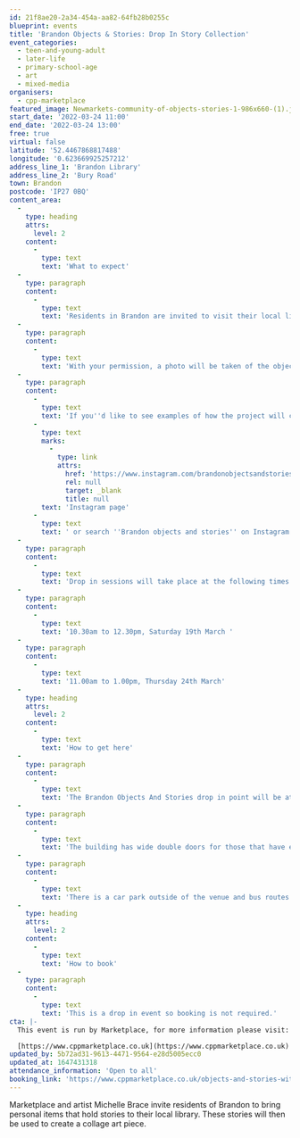 ```yaml
---
id: 21f8ae20-2a34-454a-aa82-64fb28b0255c
blueprint: events
title: 'Brandon Objects & Stories: Drop In Story Collection'
event_categories:
  - teen-and-young-adult
  - later-life
  - primary-school-age
  - art
  - mixed-media
organisers:
  - cpp-marketplace
featured_image: Newmarkets-community-of-objects-stories-1-986x660-(1).jpg
start_date: '2022-03-24 11:00'
end_date: '2022-03-24 13:00'
free: true
virtual: false
latitude: '52.4467868817488'
longitude: '0.623669925257212'
address_line_1: 'Brandon Library'
address_line_2: 'Bury Road'
town: Brandon
postcode: 'IP27 0BQ'
content_area:
  -
    type: heading
    attrs:
      level: 2
    content:
      -
        type: text
        text: 'What to expect'
  -
    type: paragraph
    content:
      -
        type: text
        text: 'Residents in Brandon are invited to visit their local library to take part in a project all about objects that hold a personal story. All you need to do is bring along an item which tells us something about you and who you are.  When you arrive you''ll be asked about why this object is special to you and what story does it tell about you. '
  -
    type: paragraph
    content:
      -
        type: text
        text: 'With your permission, a photo will be taken of the object and your story will be recorded. Digital artist, Michelle Brace will then be curating the items into a collage, building a community of objects and stories by local people.'
  -
    type: paragraph
    content:
      -
        type: text
        text: 'If you''d like to see examples of how the project will come together then please visit the '
      -
        type: text
        marks:
          -
            type: link
            attrs:
              href: 'https://www.instagram.com/brandonobjectsandstories/'
              rel: null
              target: _blank
              title: null
        text: 'Instagram page'
      -
        type: text
        text: ' or search ''Brandon objects and stories'' on Instagram. '
  -
    type: paragraph
    content:
      -
        type: text
        text: 'Drop in sessions will take place at the following times and dates in the library: '
  -
    type: paragraph
    content:
      -
        type: text
        text: '10.30am to 12.30pm, Saturday 19th March '
  -
    type: paragraph
    content:
      -
        type: text
        text: '11.00am to 1.00pm, Thursday 24th March'
  -
    type: heading
    attrs:
      level: 2
    content:
      -
        type: text
        text: 'How to get here'
  -
    type: paragraph
    content:
      -
        type: text
        text: 'The Brandon Objects And Stories drop in point will be at Brandon Library, IP27 0BQ.'
  -
    type: paragraph
    content:
      -
        type: text
        text: 'The building has wide double doors for those that have extra accessibility requirements.'
  -
    type: paragraph
    content:
      -
        type: text
        text: 'There is a car park outside of the venue and bus routes operating nearby. '
  -
    type: heading
    attrs:
      level: 2
    content:
      -
        type: text
        text: 'How to book'
  -
    type: paragraph
    content:
      -
        type: text
        text: 'This is a drop in event so booking is not required.'
cta: |-
  This event is run by Marketplace, for more information please visit:

  [https://www.cppmarketplace.co.uk](https://www.cppmarketplace.co.uk)
updated_by: 5b72ad31-9613-4471-9564-e28d5005ecc0
updated_at: 1647431318
attendance_information: 'Open to all'
booking_link: 'https://www.cppmarketplace.co.uk/objects-and-stories-with-digital-artist-michelle-brace/'
---
```

Marketplace and artist Michelle Brace invite residents of Brandon to bring personal items that hold stories to their local library. These stories will then be used to create a collage art piece.